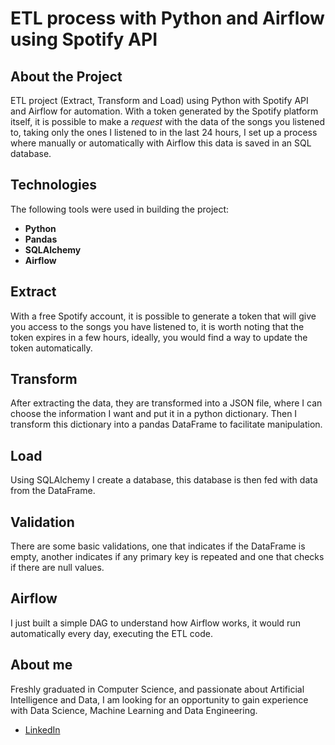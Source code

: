 # ETL process with Python and Airflow using Spotify API

## About the Project
ETL project (Extract, Transform and Load) using Python with Spotify API and Airflow for automation. With a token generated by the Spotify platform itself, it is possible to make a *request* with the data of the songs you listened to, taking only the ones I listened to in the last 24 hours, I set up a process where manually or automatically with Airflow this data is saved in an SQL database.

## Technologies
The following tools were used in building the project:

- **Python**
- **Pandas**
- **SQLAlchemy**
- **Airflow**

## Extract
With a free Spotify account, it is possible to generate a token that will give you access to the songs you have listened to, it is worth noting that the token expires in a few hours, ideally, you would find a way to update the token automatically.

## Transform
After extracting the data, they are transformed into a JSON file, where I can choose the information I want and put it in a python dictionary. Then I transform this dictionary into a pandas DataFrame to facilitate manipulation.

## Load
Using SQLAlchemy I create a database, this database is then fed with data from the DataFrame.

## Validation
There are some basic validations, one that indicates if the DataFrame is empty, another indicates if any primary key is repeated and one that checks if there are null values.

## Airflow
I just built a simple DAG to understand how Airflow works, it would run automatically every day, executing the ETL code.

## About me
Freshly graduated in Computer Science, and passionate about Artificial Intelligence and Data, I am looking for an opportunity to gain experience with Data Science, Machine Learning and Data Engineering.
* [LinkedIn](https://www.linkedin.com/in/zenaishvilimariam/)
